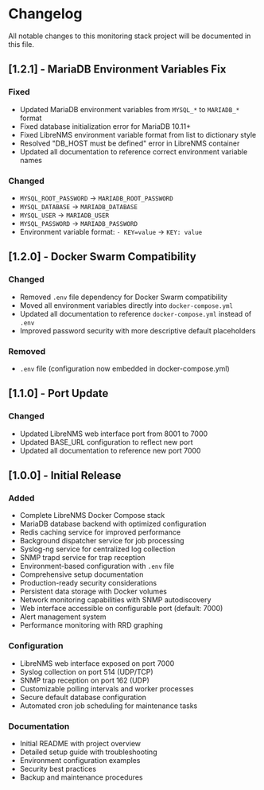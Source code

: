 # Changelog

All notable changes to this monitoring stack project will be documented in this file.

## [1.2.1] - MariaDB Environment Variables Fix

### Fixed
- Updated MariaDB environment variables from `MYSQL_*` to `MARIADB_*` format
- Fixed database initialization error for MariaDB 10.11+
- Fixed LibreNMS environment variable format from list to dictionary style
- Resolved "DB_HOST must be defined" error in LibreNMS container
- Updated all documentation to reference correct environment variable names

### Changed
- `MYSQL_ROOT_PASSWORD` → `MARIADB_ROOT_PASSWORD`
- `MYSQL_DATABASE` → `MARIADB_DATABASE` 
- `MYSQL_USER` → `MARIADB_USER`
- `MYSQL_PASSWORD` → `MARIADB_PASSWORD`
- Environment variable format: `- KEY=value` → `KEY: value`

## [1.2.0] - Docker Swarm Compatibility

### Changed
- Removed `.env` file dependency for Docker Swarm compatibility
- Moved all environment variables directly into `docker-compose.yml`
- Updated all documentation to reference `docker-compose.yml` instead of `.env`
- Improved password security with more descriptive default placeholders

### Removed
- `.env` file (configuration now embedded in docker-compose.yml)

## [1.1.0] - Port Update

### Changed
- Updated LibreNMS web interface port from 8001 to 7000
- Updated BASE_URL configuration to reflect new port
- Updated all documentation to reference new port 7000

## [1.0.0] - Initial Release

### Added
- Complete LibreNMS Docker Compose stack
- MariaDB database backend with optimized configuration
- Redis caching service for improved performance
- Background dispatcher service for job processing
- Syslog-ng service for centralized log collection
- SNMP trapd service for trap reception
- Environment-based configuration with `.env` file
- Comprehensive setup documentation
- Production-ready security considerations
- Persistent data storage with Docker volumes
- Network monitoring capabilities with SNMP autodiscovery
- Web interface accessible on configurable port (default: 7000)
- Alert management system
- Performance monitoring with RRD graphing

### Configuration
- LibreNMS web interface exposed on port 7000
- Syslog collection on port 514 (UDP/TCP)
- SNMP trap reception on port 162 (UDP)
- Customizable polling intervals and worker processes
- Secure default database configuration
- Automated cron job scheduling for maintenance tasks

### Documentation
- Initial README with project overview
- Detailed setup guide with troubleshooting
- Environment configuration examples
- Security best practices
- Backup and maintenance procedures